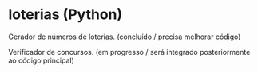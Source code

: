 # loterias (Python)
Gerador de números de loterias. (concluído / precisa melhorar código)

Verificador de concursos. (em progresso / será integrado posteriormente ao código principal)
